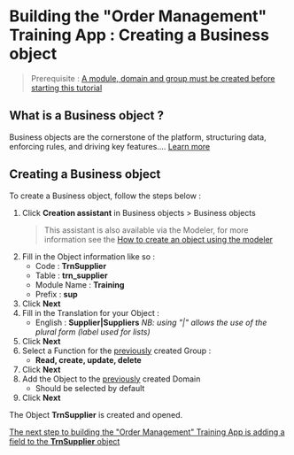 # Building the "Order Management" Training App : Creating a Business object

> Prerequisite : [A module, domain and group must be created before starting this tutorial](/lesson/tutorial/getting-started/module)

## What is a Business object ?

Business objects are the cornerstone of the platform, structuring data, enforcing rules, and driving key features.... [Learn more](/lesson/docs/core/objects/business-objects)

## Creating a Business object

To create a Business object, follow the steps below :

1. Click **Creation assistant** in Business objects > Business objects
	> This assistant is also available via the Modeler, for more information see the [How to create an object using the modeler](/lesson/docs/core/objects/business-objects#creation-assistant-via-the-modeler)
2. Fill in the Object information like so :
	- Code : **TrnSupplier**
	- Table : **trn_supplier**
	- Module Name : **Training**
	- Prefix : **sup**
3. Click **Next**
4. Fill in the Translation for your Object :
	- English : **Supplier|Suppliers** *NB: using "|" allows the use of the plural form (label used for lists)*
5. Click **Next**
6. Select a Function for the [previously](/lesson/tutorial/getting-started/module) created Group :
	- **Read, create, update, delete**
7. Click **Next**
8. Add the Object to the [previously](/lesson/tutorial/getting-started/module) created Domain
	- Should be selected by default
9. Click **Next**

The Object **TrnSupplier** is created and opened. 

[The next step to building the "Order Management" Training App is adding a field to the **TrnSupplier** object](/lesson/tutorial/getting-started/attribute)